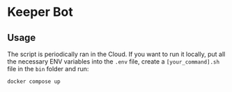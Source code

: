 # Keeper Bot

## Usage

The script is periodically ran in the Cloud. If you want to run it locally, put all the necessary ENV variables into the `.env` file, create a `[your_command].sh` file in the `bin` folder and run:

```
docker compose up
```
